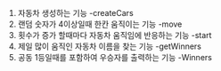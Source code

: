 1. 자동차 생성하는 기능 -createCars
2. 랜덤 숫자가 4이상일때 한칸 움직이는 기능 -move
3. 횟수가 증가 할때마다 자동차 움직임에 반응하는 기능 -start
4. 제일 많이 움직인 자동차 이름을 찾는 기능 -getWinners
5. 공동 1등일때를 포함하여 우승자를 출력하는 기능 -Winners
